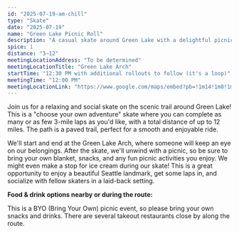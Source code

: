 ```yaml
---
id: "2025-07-19-am-chill"
type: "Skate"
date: "2025-07-19"
name: "Green Lake Picnic Roll"
description: "A casual skate around Green Lake with a delightful picnic to follow"
spice: 1
distance: "3–12"
meetingLocationAddress: "To be determined"
meetingLocationTitle: "Green Lake Arch"
startTime: "12:30 PM with additional rollouts to follow (it's a loop)"
meetingTime: "12:00 PM"
meetingLocationLink: "https://www.google.com/maps/embed?pb=!1m14!1m8!1m3!1d6235.839544039781!2d-122.32378379814722!3d47.67991381619719!3m2!1i1024!2i768!4f13.1!3m3!1m2!1s0x549015254dcb9fd1%3A0x4370ed6fff0037fd!2sGreen%20Lake%20Arch!5e0!3m2!1sen!2sus!4v1752211079990!5m2!1sen!2sus"
---
```


Join us for a relaxing and social skate on the scenic trail around Green Lake! This is a "choose your own adventure" skate where you can complete as many or as few 3-mile laps as you'd like, with a total distance of up to 12 miles. The path is a paved trail, perfect for a smooth and enjoyable ride.

We'll start and end at the Green Lake Arch, where someone will keep an eye on our belongings. After the skate, we'll unwind with a picnic, so be sure to bring your own blanket, snacks, and any fun picnic activities you enjoy. We might even make a stop for ice cream during our skate! This is a great opportunity to enjoy a beautiful Seattle landmark, get some laps in, and socialize with fellow skaters in a laid-back setting.

**Food & drink options nearby or during the route:**

This is a BYO (Bring Your Own) picnic event, so please bring your own snacks and drinks. There are several takeout restaurants close by along the route.
